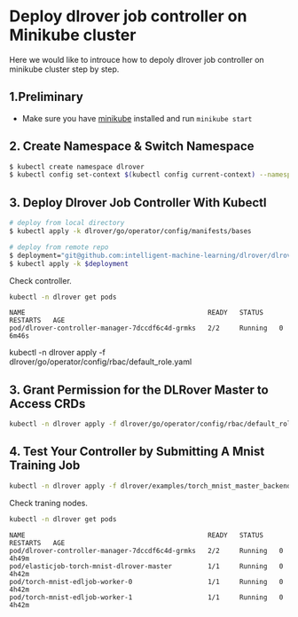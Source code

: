 # Deploy dlrover job controller on Minikube cluster

Here we would like to introuce how to depoly dlrover job controller on minikube cluster step by step.

## 1.Preliminary
- Make sure you have [minikube](https://kubernetes.io/docs/tasks/tools/)  installed and run ``minikube start``

## 2. Create Namespace & Switch Namespace

```bash
$ kubectl create namespace dlrover
$ kubectl config set-context $(kubectl config current-context) --namespace=dlrover
```

## 3. Deploy Dlrover Job Controller With Kubectl

```bash
# deploy from local directory
$ kubectl apply -k dlrover/go/operator/config/manifests/bases

# deploy from remote repo
$ deployment="git@github.com:intelligent-machine-learning/dlrover/dlrover/go/operator/config/manifests/bases/?ref=master"
$ kubectl apply -k $deployment
```

Check controller.

```bash
kubectl -n dlrover get pods
```

```
NAME                                              READY   STATUS    RESTARTS   AGE
pod/dlrover-controller-manager-7dccdf6c4d-grmks   2/2     Running   0          6m46s
```

kubectl -n dlrover apply -f dlrover/go/operator/config/rbac/default_role.yaml

## 3. Grant Permission for the DLRover Master to Access CRDs

```bash
kubectl -n dlrover apply -f dlrover/go/operator/config/rbac/default_role.yaml 
```

## 4. Test Your Controller by Submitting A Mnist Training Job

```bash
kubectl -n dlrover apply -f dlrover/examples/torch_mnist_master_backend_job.yaml
```

Check traning nodes.

```bash
kubectl -n dlrover get pods
```
```
NAME                                              READY   STATUS    RESTARTS   AGE
pod/dlrover-controller-manager-7dccdf6c4d-grmks   2/2     Running   0          4h49m
pod/elasticjob-torch-mnist-dlrover-master         1/1     Running   0          4h42m
pod/torch-mnist-edljob-worker-0                   1/1     Running   0          4h42m
pod/torch-mnist-edljob-worker-1                   1/1     Running   0          4h42m
```
